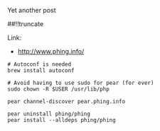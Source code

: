 Yet another post

[meta:author]: <> (Jonas Colmsjo)
[meta:title]: <> (Phing.md)
[meta:date]: <> (2012-01-01)
[meta:nested:key]: <> (Metadata value)

##!!truncate


Link:
 * http://www.phing.info/

```
# Autoconf is needed
brew install autoconf

# Avoid having to use sudo for pear (for ever)
sudo chown -R $USER /usr/lib/php

pear channel-discover pear.phing.info

pear uninstall phing/phing
pear install --alldeps phing/phing



```
